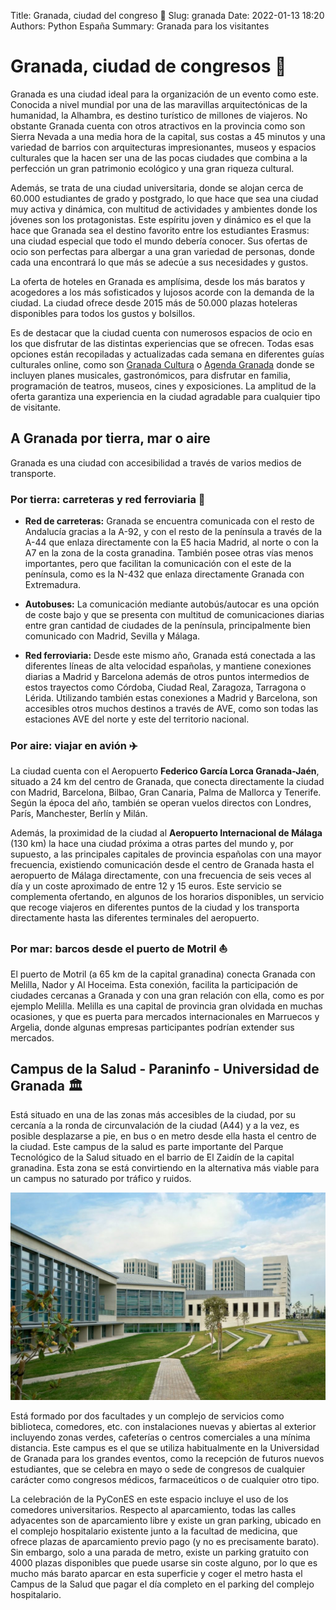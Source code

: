 Title: Granada, ciudad del congreso 🏢
Slug: granada
Date: 2022-01-13 18:20
Authors: Python España
Summary: Granada para los visitantes

# Granada, ciudad de congresos 🏢

Granada es una ciudad ideal para la organización de un evento como este. Conocida a nivel
mundial por una de las maravillas arquitectónicas de la humanidad, la Alhambra, es destino
turístico de millones de viajeros. No obstante Granada cuenta con otros atractivos en la
provincia como son Sierra Nevada a una media hora de la capital, sus costas a 45 minutos y
una variedad de barrios con arquitecturas impresionantes, museos y espacios culturales que la
hacen ser una de las pocas ciudades que combina a la perfección un gran patrimonio ecológico
y una gran riqueza cultural.

Además, se trata de una ciudad universitaria, donde se alojan cerca de 60.000 estudiantes
de grado y postgrado, lo que hace que sea una ciudad muy activa y dinámica, con multitud de
actividades y ambientes donde los jóvenes son los protagonistas. Este espíritu joven y dinámico
es el que la hace que Granada sea el destino favorito entre los estudiantes Erasmus: una
ciudad especial que todo el mundo debería conocer. Sus ofertas de ocio son perfectas para
albergar a una gran variedad de personas, donde cada una encontrará lo que más se adecúe a
sus necesidades y gustos.

La oferta de hoteles en Granada es amplísima, desde los más baratos y acogedores a los
más sofisticados y lujosos acorde con la demanda de la ciudad. La ciudad ofrece desde 2015
más de 50.000 plazas hoteleras disponibles para todos los gustos y bolsillos.

Es de destacar que la ciudad cuenta con numerosos espacios de ocio en los que disfrutar de
las distintas experiencias que se ofrecen. Todas esas opciones están recopiladas y actualizadas
cada semana en diferentes guías culturales online, como son
[Granada Cultura](https://granadaescultura.com/agenda/) o
[Agenda Granada](https://www.agendadegranada.com/) donde se incluyen
planes musicales, gastronómicos, para disfrutar en familia, programación de teatros, museos,
cines y exposiciones. La amplitud de la oferta garantiza una experiencia en la ciudad agradable
para cualquier tipo de visitante.

## A Granada por tierra, mar o aire

Granada es una ciudad con accesibilidad a través de varios medios de transporte.

### Por tierra: carreteras y red ferroviaria 🚆

- **Red de carreteras:** Granada se encuentra comunicada con el resto de Andalucía
gracias a la A-92, y con el resto de la península a través de la A-44 que enlaza
directamente con la E5 hacia Madrid, al norte o con la A7 en la zona de la costa
granadina. También posee otras vías menos importantes, pero que facilitan la
comunicación con el este de la península, como es la N-432 que enlaza directamente
Granada con Extremadura.

- **Autobuses:** La comunicación mediante autobús/autocar es una opción de coste bajo y
que se presenta con multitud de comunicaciones diarias entre gran cantidad de ciudades
de la península, principalmente bien comunicado con Madrid, Sevilla y Málaga.

- **Red ferroviaria:** Desde este mismo año, Granada está conectada a las diferentes
líneas de alta velocidad españolas, y mantiene conexiones diarias a Madrid y Barcelona
además de otros puntos intermedios de estos trayectos como Córdoba, Ciudad Real,
Zaragoza, Tarragona o Lérida. Utilizando también estas conexiones a Madrid y
Barcelona, son accesibles otros muchos destinos a través de AVE, como son todas las
estaciones AVE del norte y este del territorio nacional.

### Por aire: viajar en avión ✈️
La ciudad cuenta con el Aeropuerto **Federico García Lorca Granada-Jaén**, situado a 24 km
del centro de Granada, que conecta directamente la ciudad con Madrid, Barcelona, Bilbao, Gran
Canaria, Palma de Mallorca y Tenerife. Según la época del año, también se operan vuelos
directos con Londres, París, Manchester, Berlín y Milán.

Además, la proximidad de la ciudad al **Aeropuerto Internacional de Málaga** (130 km) la hace
una ciudad próxima a otras partes del mundo y, por supuesto, a las principales capitales de
provincia españolas con una mayor frecuencia, existiendo comunicación desde el centro de
Granada hasta el aeropuerto de Málaga directamente, con una frecuencia de seis veces al día y
un coste aproximado de entre 12 y 15 euros. Este servicio se complementa ofertando, en
algunos de los horarios disponibles, un servicio que recoge viajeros en diferentes puntos de la
ciudad y los transporta directamente hasta las diferentes terminales del aeropuerto.

### Por mar: barcos desde el puerto de Motril ⛵
El puerto de Motril (a 65 km de la capital granadina) conecta Granada con Melilla, Nador y Al
Hoceima. Esta conexión, facilita la participación de ciudades cercanas a Granada y con una
gran relación con ella, como es por ejemplo Melilla. Melilla es una capital de provincia gran
olvidada en muchas ocasiones, y que es puerta para mercados internacionales en Marruecos y
Argelia, donde algunas empresas participantes podrían extender sus mercados.


## Campus de la Salud - Paraninfo - Universidad de Granada 🏛

Está situado en una de las zonas más accesibles de la ciudad, por su cercanía a la
ronda de circunvalación de la ciudad (A44) y a la vez, es posible desplazarse a pie, en bus o
en metro desde ella hasta el centro de la ciudad. Este campus de la salud es parte
importante del Parque Tecnológico de la Salud situado en el barrio de El Zaidín de la
capital granadina. Esta zona se está convirtiendo en la alternativa más viable para
un campus no saturado por tráfico y ruidos.

![pts](../images/city/pts.jpeg?style=centerme)

Está formado por dos facultades y un complejo de servicios como biblioteca,
comedores, etc. con instalaciones nuevas y abiertas al exterior incluyendo zonas verdes,
cafeterías o centros comerciales a una mínima distancia. Este campus es el que se
utiliza habitualmente en la Universidad de Granada para los grandes eventos, como la
recepción de futuros nuevos estudiantes, que se celebra en mayo o sede de congresos de
cualquier carácter como congresos médicos, farmaceúticos o de cualquier otro tipo.

La celebración de la PyConES en este espacio incluye el uso de los comedores universitarios.
Respecto al aparcamiento, todas las calles adyacentes son de aparcamiento libre y existe un
gran parking, ubicado en el complejo hospitalario existente junto a la facultad de medicina, que
ofrece plazas de aparcamiento previo pago (y no es precisamente barato). Sin embargo, solo a
una parada de metro, existe un parking gratuito con 4000 plazas disponibles que puede usarse
sin coste alguno, por lo que es mucho más barato aparcar en esta superficie y coger el metro
hasta el Campus de la Salud que pagar el día completo en el parking del complejo hospitalario.
